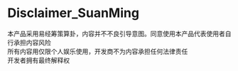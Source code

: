 # Disclaimer_SuanMing

本产品采用易经筹策算卦，内容并不不良引导意图。同意使用本产品代表使用者自行承担内容风险  
所有内容用仅限个人娱乐使用，开发商不为内容承担任何法律责任  
开发者拥有最终解释权  

